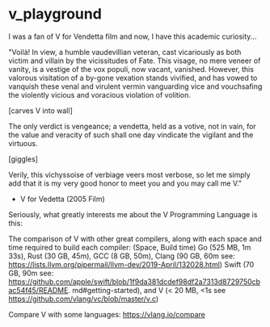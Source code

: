 # v_playground
I was a fan of V for Vendetta film and now, I have this academic curiosity...

"Voilà! In view, a humble vaudevillian veteran, cast vicariously as both victim and villain by the vicissitudes of Fate. This visage, no mere veneer of vanity, is a vestige of the vox populi, now vacant, vanished. However, this valorous visitation of a by-gone vexation stands vivified, and has vowed to vanquish these venal and virulent vermin vanguarding vice and vouchsafing the violently vicious and voracious violation of volition.

[carves V into wall]

The only verdict is vengeance; a vendetta, held as a votive, not in vain, for the value and veracity of such shall one day vindicate the vigilant and the virtuous.

[giggles]

Verily, this vichyssoise of verbiage veers most verbose, so let me simply add that it is my very good honor to meet you and you may call me V."

- V for Vedetta (2005 Film)


Seriously, what greatly interests me about the V Programming Language is this:

The comparison of V with other great compilers, along with each space and time required to build each compiler:
(Space, Build time)
Go (525 MB, 1m 33s),
Rust	(30 GB, 45m),
GCC (8 GB, 50m),
Clang	(90 GB, 60m see: https://lists.llvm.org/pipermail/llvm-dev/2019-April/132028.html)
Swift	(70 GB,	90m see: https://github.com/apple/swift/blob/1f9da381dcdef98df2a7313d8729750cbac54f45/README. md#getting-started), and 
V	(< 20 MB, <1s see https://github.com/vlang/vc/blob/master/v.c)

Compare V with some languages: https://vlang.io/compare